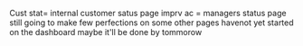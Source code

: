 Cust stat= internal customer satus page
imprv ac = managers status page
still going to make few perfections on some other pages
havenot yet started on the dashboard maybe it'll be done by tommorow
